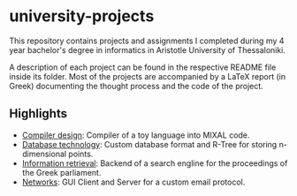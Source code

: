 # university-projects
This repository contains projects and assignments I completed during my 4 year bachelor's degree in informatics in
Aristotle University of Thessaloniki.

A description of each project can be found in the respective README file inside its folder.
Most of the projects are accompanied by a LaTeX report (in Greek) documenting the thought process
and the code of the project.

## Highlights
* [Compiler design](compiler-design): Compiler of a toy language into MIXAL code.
* [Database technology](database-technology): Custom database format and R-Tree for storing n-dimensional points.
* [Information retrieval](information-retrieval): Backend of a search engline for the proceedings of the Greek parliament.
* [Networks](networks): GUI Client and Server for a custom email protocol.
